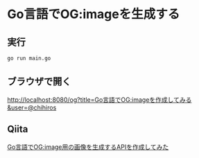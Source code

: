 # Go言語でOG:imageを生成する

## 実行

```bash
go run main.go
```

## ブラウザで開く

[http://localhost:8080/og?title=Go言語でOG:imageを作成してみる&user=@chihiros](http://localhost:8080/og?title=Go%E8%A8%80%E8%AA%9E%E3%81%A7OG:image%E3%82%92%E4%BD%9C%E6%88%90%E3%81%97%E3%81%A6%E3%81%BF%E3%82%8B%EF%BC%81%EF%BC%81&user=@chihiros)

## Qiita

[Go言語でOG:image用の画像を生成するAPIを作成してみた](https://qiita.com/Suzurikawa/items/5f04996f594518e619a7)

